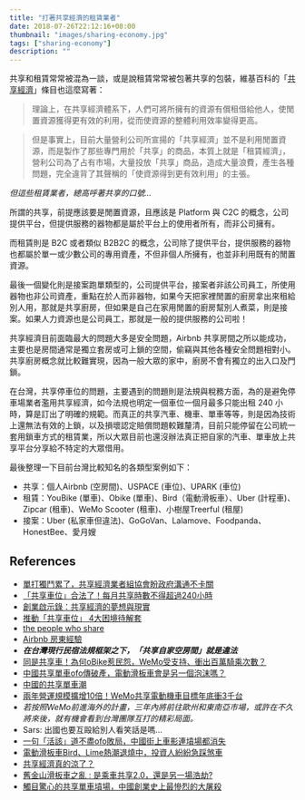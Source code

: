 ```yaml
---
title: "打著共享經濟的租賃業者"
date: 2018-07-26T22:12:16+08:00
thumbnail: "images/sharing-economy.jpg"
tags: ["sharing-economy"]
description: ""
---
```


共享和租賃常常被混為一談，或是說租賃常常被包著共享的包裝，維基百科的「[共享經濟](https://zh.wikipedia.org/wiki/%E5%85%B1%E4%BA%AB%E7%B6%93%E6%BF%9F)」條目也這麼寫著：

> 理論上，在共享經濟體系下，人們可將所擁有的資源有償租借給他人，使閒置資源獲得更有效的利用，從而使資源的整體利用效率變得更高。

> 但是事實上，目前大量營利公司所宣揚的「共享經濟」並不是利用閒置資源，而是製作了那些專門用於「共享」的商品，本質上就是「租賃經濟」，營利公司為了占有市場，大量投放「共享」商品，造成大量浪費，產生各種問題，完全違背了其聲稱的「使資源得到更有效利用」的主張。

*但這些租賃業者，總高呼著共享的口號...*

所謂的共享，前提應該要是閒置資源，且應該是 Platform 與 C2C 的概念，公司提供平台，但提供服務的器物都是屬於平台上的使用者所有，而非公司擁有。

而租賃則是 B2C 或者類似 B2B2C 的概念，公司除了提供平台，提供服務的器物也都屬於單一或少數公司的專用資產，不但非個人所擁有，也並非利用既有的閒置資源。

最後一個變化則是接案跑單類型的，公司提供平台，接案者非該公司員工，所使用器物也非公司資產，重點在於人而非器物，如果今天把家裡閒置的廚房拿出來租給別人用，那就是共享廚房，但如果是自己在家用閒置的廚房幫別人煮菜，則是接案。如果人力資源也是公司員工，那就是一般的提供服務的公司啦！

共享經濟目前面臨最大的問題大多是安全問題，Airbnb 共享房間之所以能成功，主要也是房間通常是獨立套房或可上鎖的空間，偷竊與其他各種安全問題相對小。共享廚房概念就比較難實現，因為一般大眾的家中，廚房不會有獨立的出入口及門鎖。

在台灣，共享停車位的問題，主要遇到的問題則是法規與稅務方面，為的是避免停車場業者濫用共享經濟，如今法規也明定一個車位一個月最多只能出租 240 小時，算是訂出了明確的規範。而真正的共享汽車、機車、單車等等，則是因為技術上還無法有效的上鎖，以及損壞認定賠償問題較難釐清，目前只能停留在公司統一套用鎖車方式的租賃業，所以大眾目前也還沒辦法真正把自家的汽車、單車放上共享平台分享給不特定的大眾借用。


最後整理一下目前台灣比較知名的各類型案例如下：

* 共享：個人Airbnb (空房間)、USPACE (車位)、UPARK (車位)
* 租賃：YouBike (單車)、Obike (單車)、Bird（電動滑板車）、Uber (計程車)、Zipcar (租車)、WeMo Scooter (租車)、小樹屋Treerful (租屋)
* 接案：Uber (私家車但違法)、GoGoVan、Lalamove、Foodpanda、HonestBee、愛月嫂

## References

* [單打獨鬥累了，共享經濟業者組協會盼政府溝通不卡關](https://www.bnext.com.tw/article/50003/sharing-economy-association-taiwan)
* [「共享車位」合法了！每月共享時數不得超過240小時](http://www.storm.mg/article/467593)
* [創業啟示錄：共享經濟的夢想與現實](http://www.cheers.com.tw/article/article.action?id=5078297&eturec=1&page=1)
* [推動「共享車位」 4大困境待解套](https://udn.com/news/story/7241/3037157)
* [the people who share](http://thepeoplewhoshare.com/sharing-economy-guide/)
* [Airbnb 房東經驗](https://medium.com/@irvinfly/airbnb-host-experience-995226d76874)
 * ***在台灣現行民宿法規框架之下，「共享自家空房間」就是違法***
* [同是共享車！為何oBike惹民怨，WeMo受支持、衝出百萬騎乘次數？](https://www.managertoday.com.tw/articles/view/56836)
* [中國共享單車ofo傳破產，電動滑板車會是另一個泡沫嗎？](https://www.bnext.com.tw/article/51257/will-e-scooter-be-the-next-bubble)
* [中國的共享單車潮](https://foolishbits.com/e8b11eed0b29)
* [兩年營運規模擴增10倍！WeMo共享電動機車目標年底衝3千台](https://meet.bnext.com.tw/articles/view/43940)
 * *若按照WeMo前進海外的計畫，三年內將前往歐州和東南亞市場，或許在不久將來後，就有機會看到台灣團隊互打的精彩局面。*
 * Sars: 出國也要互毆給別人看笑話是嗎...
* [一句「活該」道不盡ofo敗局，中國街上車影連墳場都消失](https://meet.bnext.com.tw/articles/view/44183)
* [電動滑板車Bird、Lime熱潮退燒中，投資人紛紛急踩煞車](https://www.bnext.com.tw/article/51608/scooter-startups-cool-fundraising-wheels)
* [共享經濟真的涼了？](https://meet.bnext.com.tw/articles/view/44194)
* [舊金山滑板車之亂 : 是乘車共享2.0，還是另一場浩劫?](https://vocus.cc/bass/5c16a9a4fd897800013f7854)
* [觸目驚心的共享單車墳場，中國創業史上最慘烈的大屠殺](https://fortuneinsight.com/web/posts/68885)

